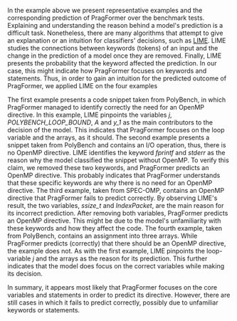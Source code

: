 In the example above we present representative examples and the corresponding prediction of
PragFormer over the benchmark tests. Explaining and understanding the reason behind a model's prediction is a difficult task.
Nonetheless, there are many algorithms that attempt to give an explanation or an intuition for classifiers' decisions, such as [LIME](https://github.com/marcotcr/lime). LIME studies the connections between keywords (tokens) 
of an input and the change in the prediction of a model once they are removed. Finally, LIME presents 
the probability that the keyword affected the prediction. In our case, this might indicate how PragFormer
focuses on keywords and statements. Thus, in order to gain an intuition for the predicted outcome of PragFormer,
we applied LIME on the four examples

The first example presents a code snippet taken from PolyBench, in which PragFormer managed to 
identify correctly the need for an OpenMP directive. In this example, LIME pinpoints the variables _j_, 
_POLYBENCH\_LOOP\_BOUND_, _A_ and _y_1_ as the main contributors to the decision of the model. 
This indicates that PragFormer focuses on the loop variable and the arrays, as it should. The second example 
presents a snippet taken from PolyBench and contains an I/O operation, thus, there is no OpenMP directive. 
LIME identifies the keyword _fprintf_ and _stderr_ as the reason why the model classified the snippet without OpenMP. To verify this claim, we removed these two keywords, and PragFormer predicts an OpenMP directive. This probably indicates that PragFormer understands that these specific keywords are why there is no need for an OpenMP directive. The third example, taken from SPEC-OMP, contains an OpenMP directive that PragFormer fails to predict correctly. By observing LIME's result, the two variables, _ssize\_t_ and _IndexPacket_, are the main reason for its incorrect prediction. After removing both variables, PragFormer predicts an OpenMP directive. This might be due to the model's unfamiliarity with these keywords and how they affect the code. The fourth example, taken from PolyBench, contains an assignment into three arrays. While PragFormer predicts (correctly) that there should be an OpenMP directive, the example does not. As with the first example, LIME pinpoints the loop-variable _j_ and the arrays as the reason for its prediction. This further indicates that the model does focus on the correct variables while making its decision.

In summary, it appears most likely that PragFormer focuses on the core variables and statements in order to predict its directive. However, 
there are still cases in which it fails to predict correctly, possibly due to unfamiliar keywords or statements.
